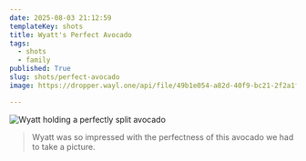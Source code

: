 ```yaml
---
date: 2025-08-03 21:12:59
templateKey: shots
title: Wyatt's Perfect Avocado
tags:
  - shots
  - family
published: True
slug: shots/perfect-avocado
image: https://dropper.wayl.one/api/file/49b1e054-a82d-40f9-bc21-2f2a1feccf99.png

---
```


![Wyatt holding a perfectly split avocado](https://dropper.wayl.one/api/file/49b1e054-a82d-40f9-bc21-2f2a1feccf99.png)

> Wyatt was so impressed with the perfectness of this avocado we had to take a picture.
